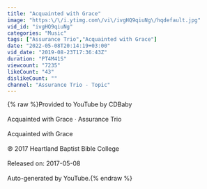 ```yaml
---
title: "Acquainted with Grace"
image: "https:\/\/i.ytimg.com\/vi\/ivgHQ9qiuNg\/hqdefault.jpg"
vid_id: "ivgHQ9qiuNg"
categories: "Music"
tags: ["Assurance Trio","Acquainted with Grace"]
date: "2022-05-08T20:14:19+03:00"
vid_date: "2019-08-23T17:36:43Z"
duration: "PT4M41S"
viewcount: "7235"
likeCount: "43"
dislikeCount: ""
channel: "Assurance Trio - Topic"
---
```

{% raw %}Provided to YouTube by CDBaby<br /><br />Acquainted with Grace · Assurance Trio<br /><br />Acquainted with Grace<br /><br />℗ 2017 Heartland Baptist Bible College<br /><br />Released on: 2017-05-08<br /><br />Auto-generated by YouTube.{% endraw %}
